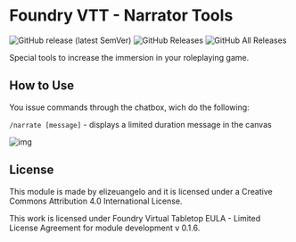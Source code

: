 # Foundry VTT - Narrator Tools
![GitHub release (latest SemVer)](https://img.shields.io/github/downloads/elizeuangelo/fvtt-module-narrator-tools/total) 
![GitHub Releases](https://img.shields.io/github/downloads/elizeuangelo/fvtt-module-narrator-tools/latest/total)
![GitHub All Releases](https://img.shields.io/github/downloads/elizeuangelo/fvtt-module-narrator-tools/total?label=Downloads+total) 

Special tools to increase the immersion in your roleplaying game.

## How to Use

You issue commands through the chatbox, wich do the following:

`/narrate [message]` - displays a limited duration message in the canvas

![img](https://cdn.discordapp.com/attachments/542495303929036824/749690042531709008/narrator-tools.gif)

## License
This module is made by elizeuangelo and it is licensed under a Creative Commons Attribution 4.0 International License.

This work is licensed under Foundry Virtual Tabletop EULA - Limited License Agreement for module development v 0.1.6.
